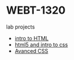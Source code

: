 # WEBT-1320

lab projects

<ul>
    <li><a href="intro_to_html/index.html" target="_blank">intro to HTML</a></li>
    <li><a href="html5_intro_css/index.html" target="_blank">html5 and intro to css</a></li>
    <li><a href="adv_css/index.html" target="_blank">Avanced CSS</a></li>
</ul>